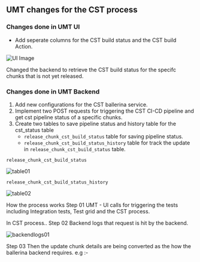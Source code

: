 ## UMT changes for the CST process

### Changes done in UMT UI

- Add seperate columns for the CST build status and the CST build Action.

![UI Image](docs/images/ui/ui_img01)

Changed the backend to retrieve the CST build status for the specifc chunks that is not yet released.


### Changes done in UMT Backend
1. Add new configurations for the CST ballerina service.
2. Implement two POST requests for triggering the CST CI-CD pipeline and get cst pipeline status of a specific chunks.
3. Create two tables to save pipeline status and history table for the cst_status table
     - ```release_chunk_cst_build_status``` table for saving pipeline status.
     - ```release_chunk_cst_build_status_history``` table for track the update in ```release_chunk_cst_build_status``` table.

```release_chunk_cst_build_status```

![table01](docs/images/umt-backend/be_img01)

```release_chunk_cst_build_status_history```

![table02](docs/images/umt-backend/be_img02)

How the process works
Step 01
UMT - UI calls for triggering the tests including Integration tests, Test grid and the CST process.

In CST process..
Step 02
Backend logs that request is hit by the backend.

![backendlogs01](docs/images/umt-backend/be_logs_img01)

Step 03
Then the update chunk details are being converted as the how the ballerina backend requires.
e.g :- 




